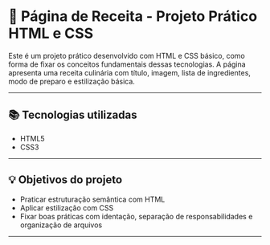 # 🍲 Página de Receita - Projeto Prático HTML e CSS

Este é um projeto prático desenvolvido com HTML e CSS básico, como forma de fixar os conceitos fundamentais dessas tecnologias. A página apresenta uma receita culinária com título, imagem, lista de ingredientes, modo de preparo e estilização básica.

---

## 📚 Tecnologias utilizadas

- HTML5
- CSS3

---

## 💡 Objetivos do projeto

- Praticar estruturação semântica com HTML
- Aplicar estilização com CSS
- Fixar boas práticas com identação, separação de responsabilidades e organização de arquivos

---